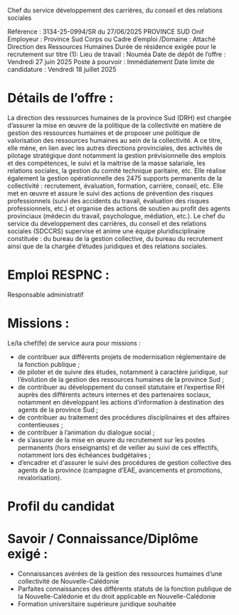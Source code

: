 
Chef du service développement des carrières, du conseil et des relations sociales


Référence : 3134-25-0994/SR du 27/06/2025
PROVINCE SUD
Onif
Employeur : Province Sud
Corps ou Cadre d’emploi /Domaine : Attaché
Direction des Ressources Humaines
Durée de résidence exigée pour le recrutement sur titre (1):
Lieu de travail : Nouméa
Date de dépôt de l’offre : Vendredi 27 juin 2025
Poste à pourvoir : Immédiatement
Date limite de candidature : Vendredi 18 juillet 2025

# Détails de l’offre :

La direction des ressources humaines de la province Sud (DRH) est chargée d’assurer la mise en œuvre de la politique de la collectivité en matière de gestion des ressources humaines et de proposer une politique de valorisation des ressources humaines au sein de la collectivité. A ce titre, elle mène, en lien avec les autres directions provinciales, des activités de pilotage stratégique dont notamment la gestion prévisionnelle des emplois et des compétences, le suivi et la maitrise de la masse salariale, les relations sociales, la gestion du comité technique paritaire, etc. Elle réalise également la gestion opérationnelle des 2475 supports permanents de la collectivité : recrutement, évaluation, formation, carrière, conseil, etc. Elle met en œuvre et assure le suivi des actions de prévention des risques professionnels (suivi des accidents du travail, évaluation des risques professionnels, etc.) et organise des actions de soutien au profit des agents provinciaux (médecin du travail, psychologue, médiation, etc.). Le chef du service du développement des carrières, du conseil et des relations sociales (SDCCRS) supervise et anime une équipe pluridisciplinaire constituée : du bureau de la gestion collective, du bureau du recrutement ainsi que de la chargée d’études juridiques et des relations sociales.

# Emploi RESPNC :

Responsable administratif

# Missions :

Le/la chef(fe) de service aura pour missions :

- de contribuer aux différents projets de modernisation réglementaire de la fonction publique ;
- de piloter et de suivre des études, notamment à caractère juridique, sur l’évolution de la gestion des ressources humaines de la province Sud ;
- de contribuer au développement du conseil statutaire et l’expertise RH auprès des différents acteurs internes et des partenaires sociaux, notamment en développant les actions d’information à destination des agents de la province Sud ;
- de contribuer au traitement des procédures disciplinaires et des affaires contentieuses ;
- de contribuer à l’animation du dialogue social ;
- de s’assurer de la mise en œuvre du recrutement sur les postes permanents (hors enseignants) et de veiller au suivi de ces effectifs, notamment lors des échéances budgétaires ;
- d’encadrer et d'assurer le suivi des procédures de gestion collective des agents de la province (campagne d’EAE, avancements et promotions, revalorisation).

# Profil du candidat

# Savoir / Connaissance/Diplôme exigé :

- Connaissances avérées de la gestion des ressources humaines d’une collectivité de Nouvelle-Calédonie
- Parfaites connaissances des différents statuts de la fonction publique de la Nouvelle-Calédonie et du droit applicable en Nouvelle-Calédonie
- Formation universitaire supérieure juridique souhaitée


